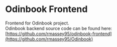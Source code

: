 # Odinbook Frontend
Frontend for Odinbook project.<br>
Odinbook backend source code can be found here: [https://github.com/rmassey95/odinbook-frontend](https://github.com/rmassey95/Odinbook)
